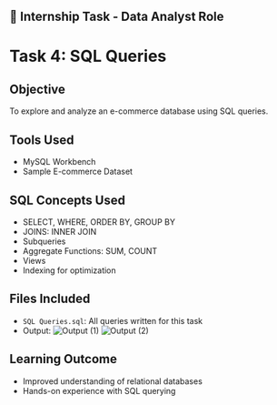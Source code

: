 ## 📌 Internship Task - Data Analyst Role

# Task 4:  SQL Queries

## Objective
To explore and analyze an e-commerce database using SQL queries.

## Tools Used
- MySQL Workbench
- Sample E-commerce Dataset

## SQL Concepts Used
- SELECT, WHERE, ORDER BY, GROUP BY
- JOINS: INNER JOIN
- Subqueries
- Aggregate Functions: SUM, COUNT
- Views
- Indexing for optimization

## Files Included
- `SQL Queries.sql`: All queries written for this task
- Output:
  ![Output (1)](https://github.com/user-attachments/assets/5a012766-58b1-4c8e-bfdf-33c519993b4e)
  ![Output (2)](https://github.com/user-attachments/assets/b6b5b094-ad09-4715-8cbc-933cd1e8f513)

## Learning Outcome
- Improved understanding of relational databases
- Hands-on experience with SQL querying
